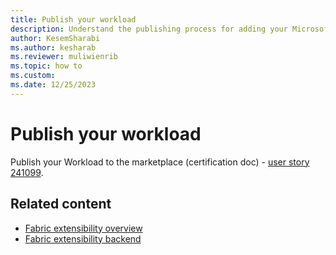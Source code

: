```yaml
---
title: Publish your workload
description: Understand the publishing process for adding your Microsoft Fabric workload to the marketplace, making it available to customers.
author: KesemSharabi
ms.author: kesharab
ms.reviewer: muliwienrib
ms.topic: how to
ms.custom:
ms.date: 12/25/2023
---
```


# Publish your workload

Publish your Workload to the marketplace (certification doc) - [user story 241099](https://dev.azure.com/msft-skilling/Content/_workitems/edit/241099).

## Related content

* [Fabric extensibility overview](extensibility-overview.md)
* [Fabric extensibility backend](extensibility-backend.md)